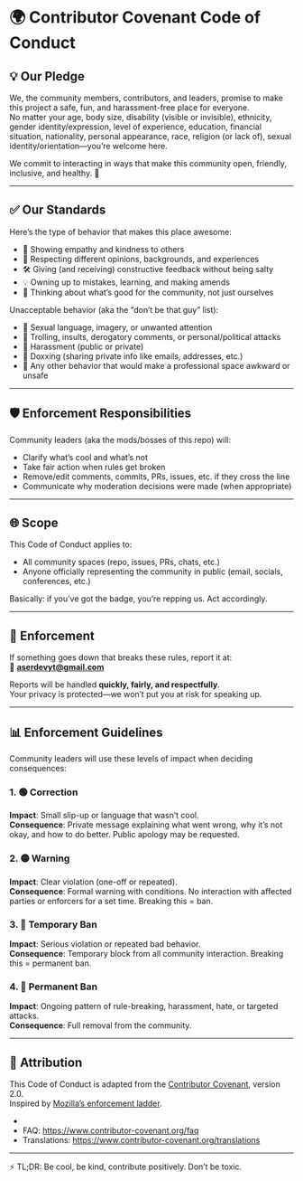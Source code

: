# 🌍 Contributor Covenant Code of Conduct 

## 💡 Our Pledge

We, the community members, contributors, and leaders, promise to make this project a safe, fun, and harassment-free place for everyone.  
No matter your age, body size, disability (visible or invisible), ethnicity, gender identity/expression, level of experience, education, financial situation, nationality, personal appearance, race, religion (or lack of), sexual identity/orientation—you’re welcome here.  

We commit to interacting in ways that make this community open, friendly, inclusive, and healthy. 🚀  

---

## ✅ Our Standards

Here’s the type of behavior that makes this place awesome:  
- 🫶 Showing empathy and kindness to others  
- 🙏 Respecting different opinions, backgrounds, and experiences  
- 🛠️ Giving (and receiving) constructive feedback without being salty  
- 💡 Owning up to mistakes, learning, and making amends  
- 🌱 Thinking about what’s good for the community, not just ourselves  

Unacceptable behavior (aka the “don’t be that guy” list):  
- 🚫 Sexual language, imagery, or unwanted attention  
- 🚫 Trolling, insults, derogatory comments, or personal/political attacks  
- 🚫 Harassment (public or private)  
- 🚫 Doxxing (sharing private info like emails, addresses, etc.)  
- 🚫 Any other behavior that would make a professional space awkward or unsafe  

---

## 🛡️ Enforcement Responsibilities

Community leaders (aka the mods/bosses of this repo) will:  
- Clarify what’s cool and what’s not  
- Take fair action when rules get broken  
- Remove/edit comments, commits, PRs, issues, etc. if they cross the line  
- Communicate why moderation decisions were made (when appropriate)  

---

## 🌐 Scope

This Code of Conduct applies to:  
- All community spaces (repo, issues, PRs, chats, etc.)  
- Anyone officially representing the community in public (email, socials, conferences, etc.)  

Basically: if you’ve got the badge, you’re repping us. Act accordingly.  

---

## 🚨 Enforcement

If something goes down that breaks these rules, report it at:  
📧 **aserdevyt@gmail.com**  

Reports will be handled **quickly, fairly, and respectfully**.  
Your privacy is protected—we won’t put you at risk for speaking up.  

---

## 📊 Enforcement Guidelines

Community leaders will use these levels of impact when deciding consequences:  

### 1. 🟢 Correction  
**Impact**: Small slip-up or language that wasn’t cool.  
**Consequence**: Private message explaining what went wrong, why it’s not okay, and how to do better. Public apology may be requested.  

### 2. 🟡 Warning  
**Impact**: Clear violation (one-off or repeated).  
**Consequence**: Formal warning with conditions. No interaction with affected parties or enforcers for a set time. Breaking this = ban.  

### 3. 🔴 Temporary Ban  
**Impact**: Serious violation or repeated bad behavior.  
**Consequence**: Temporary block from all community interaction. Breaking this = permanent ban.  

### 4. 🚫 Permanent Ban  
**Impact**: Ongoing pattern of rule-breaking, harassment, hate, or targeted attacks.  
**Consequence**: Full removal from the community.  

---

## 📝 Attribution

This Code of Conduct is adapted from the [Contributor Covenant][homepage], version 2.0.  
Inspired by [Mozilla’s enforcement ladder](https://github.com/mozilla/diversity).  

- [homepage]: https://www.contributor-covenant.org  
- FAQ: https://www.contributor-covenant.org/faq  
- Translations: https://www.contributor-covenant.org/translations  

---

⚡ TL;DR: Be cool, be kind, contribute positively. Don’t be toxic.  
